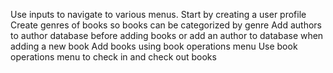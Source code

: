 Use inputs to navigate to various menus. 
Start by creating a user profile
Create genres of books so books can be categorized by genre
Add authors to author database before adding books or add an author to database when adding a new book
Add books using book operations menu
Use book operations menu to check in and check out books
